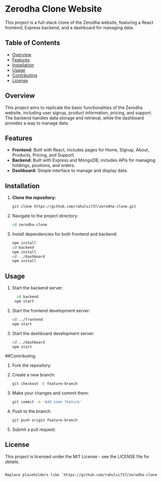 # Zerodha Clone Website

This project is a full-stack clone of the Zerodha website, featuring a React frontend, Express backend, and a dashboard for managing data.

## Table of Contents

- [Overview](#overview)
- [Features](#features)
- [Installation](#installation)
- [Usage](#usage)
- [Contributing](#contributing)
- [License](#license)

## Overview

This project aims to replicate the basic functionalities of the Zerodha website, including user signup, product information, pricing, and support. The backend handles data storage and retrieval, while the dashboard provides a way to manage data.

## Features

- **Frontend:** Built with React, includes pages for Home, Signup, About, Products, Pricing, and Support.
- **Backend:** Built with Express and MongoDB, includes APIs for managing holdings, positions, and orders.
- **Dashboard:** Simple interface to manage and display data.

## Installation

1. **Clone the repository:**

   ```sh
   git clone https://github.com/rahulsi737/zerodha-clone.git

2. Navigate to the project directory:

   ```sh
   cd zerodha-clone

3. Install dependencies for both frontend and backend:

    ```sh
    npm install
    cd backend
    npm install
    cd ../dashboard
    npm install
    
## Usage

1. Start the backend server:

   ```sh
     cd backend
    npm start

2. Start the frontend development server:
    ```sh
    cd ../frontend
    npm start
3. Start the dashboard development server:
    ```sh
    cd ../dashboard
    npm start

  ##Contributing
1. Fork the repository.

2. Create a new branch:

    ```sh
    git checkout -b feature-branch

3. Make your changes and commit them:


    ```sh
    git commit -m 'Add some feature'
4. Push to the branch:

    ```sh
    git push origin feature-branch
    
5. Submit a pull request.

## License
This project is licensed under the MIT License - see the LICENSE file for details.
    
   ```sh

Replace placeholders like `https://github.com/rahulsi737/zerodha-clone.git` and `zerodha-clone` with the actual repository URL and project name. Add any additional setup or configuration details as needed.







